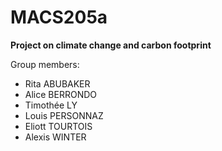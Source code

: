 # MACS205a 

**Project on climate change and carbon footprint**

Group members:
- Rita ABUBAKER
- Alice BERRONDO
- Timothée LY
- Louis PERSONNAZ
- Eliott TOURTOIS
- Alexis WINTER
